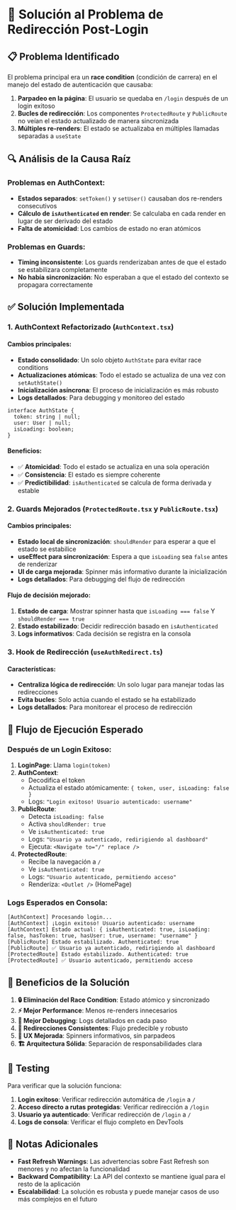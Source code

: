 # 🔧 Solución al Problema de Redirección Post-Login

## 📋 Problema Identificado

El problema principal era un **race condition** (condición de carrera) en el manejo del estado de autenticación que causaba:

1. **Parpadeo en la página**: El usuario se quedaba en `/login` después de un login exitoso
2. **Bucles de redirección**: Los componentes `ProtectedRoute` y `PublicRoute` no veían el estado actualizado de manera sincronizada
3. **Múltiples re-renders**: El estado se actualizaba en múltiples llamadas separadas a `useState`

## 🔍 Análisis de la Causa Raíz

### Problemas en AuthContext:
- **Estados separados**: `setToken()` y `setUser()` causaban dos re-renders consecutivos
- **Cálculo de `isAuthenticated` en render**: Se calculaba en cada render en lugar de ser derivado del estado
- **Falta de atomicidad**: Los cambios de estado no eran atómicos

### Problemas en Guards:
- **Timing inconsistente**: Los guards renderizaban antes de que el estado se estabilizara completamente
- **No había sincronización**: No esperaban a que el estado del contexto se propagara correctamente

## ✅ Solución Implementada

### 1. **AuthContext Refactorizado** (`AuthContext.tsx`)

#### Cambios principales:
- **Estado consolidado**: Un solo objeto `AuthState` para evitar race conditions
- **Actualizaciones atómicas**: Todo el estado se actualiza de una vez con `setAuthState()`
- **Inicialización asíncrona**: El proceso de inicialización es más robusto
- **Logs detallados**: Para debugging y monitoreo del estado

```tsx
interface AuthState {
  token: string | null;
  user: User | null;
  isLoading: boolean;
}
```

#### Beneficios:
- ✅ **Atomicidad**: Todo el estado se actualiza en una sola operación
- ✅ **Consistencia**: El estado es siempre coherente
- ✅ **Predictibilidad**: `isAuthenticated` se calcula de forma derivada y estable

### 2. **Guards Mejorados** (`ProtectedRoute.tsx` y `PublicRoute.tsx`)

#### Cambios principales:
- **Estado local de sincronización**: `shouldRender` para esperar a que el estado se estabilice
- **useEffect para sincronización**: Espera a que `isLoading` sea `false` antes de renderizar
- **UI de carga mejorada**: Spinner más informativo durante la inicialización
- **Logs detallados**: Para debugging del flujo de redirección

#### Flujo de decisión mejorado:
1. **Estado de carga**: Mostrar spinner hasta que `isLoading === false` Y `shouldRender === true`
2. **Estado estabilizado**: Decidir redirección basado en `isAuthenticated`
3. **Logs informativos**: Cada decisión se registra en la consola

### 3. **Hook de Redirección** (`useAuthRedirect.ts`)

#### Características:
- **Centraliza lógica de redirección**: Un solo lugar para manejar todas las redirecciones
- **Evita bucles**: Solo actúa cuando el estado se ha estabilizado
- **Logs detallados**: Para monitorear el proceso de redirección

## 🔄 Flujo de Ejecución Esperado

### Después de un Login Exitoso:

1. **LoginPage**: Llama `login(token)`
2. **AuthContext**: 
   - Decodifica el token
   - Actualiza el estado atómicamente: `{ token, user, isLoading: false }`
   - Logs: `"Login exitoso! Usuario autenticado: username"`
3. **PublicRoute**:
   - Detecta `isLoading: false`
   - Activa `shouldRender: true`
   - Ve `isAuthenticated: true`
   - Logs: `"Usuario ya autenticado, redirigiendo al dashboard"`
   - Ejecuta: `<Navigate to="/" replace />`
4. **ProtectedRoute**:
   - Recibe la navegación a `/`
   - Ve `isAuthenticated: true`
   - Logs: `"Usuario autenticado, permitiendo acceso"`
   - Renderiza: `<Outlet />` (HomePage)

### Logs Esperados en Consola:
```
[AuthContext] Procesando login...
[AuthContext] ¡Login exitoso! Usuario autenticado: username
[AuthContext] Estado actual: { isAuthenticated: true, isLoading: false, hasToken: true, hasUser: true, username: "username" }
[PublicRoute] Estado estabilizado. Authenticated: true
[PublicRoute] ✅ Usuario ya autenticado, redirigiendo al dashboard
[ProtectedRoute] Estado estabilizado. Authenticated: true
[ProtectedRoute] ✅ Usuario autenticado, permitiendo acceso
```

## 🎯 Beneficios de la Solución

1. **🔒 Eliminación del Race Condition**: Estado atómico y sincronizado
2. **⚡ Mejor Performance**: Menos re-renders innecesarios
3. **🐛 Mejor Debugging**: Logs detallados en cada paso
4. **🔄 Redirecciones Consistentes**: Flujo predecible y robusto
5. **👀 UX Mejorada**: Spinners informativos, sin parpadeos
6. **🏗️ Arquitectura Sólida**: Separación de responsabilidades clara

## 🧪 Testing

Para verificar que la solución funciona:

1. **Login exitoso**: Verificar redirección automática de `/login` a `/`
2. **Acceso directo a rutas protegidas**: Verificar redirección a `/login`
3. **Usuario ya autenticado**: Verificar redirección de `/login` a `/`
4. **Logs de consola**: Verificar el flujo completo en DevTools

## 📝 Notas Adicionales

- **Fast Refresh Warnings**: Las advertencias sobre Fast Refresh son menores y no afectan la funcionalidad
- **Backward Compatibility**: La API del contexto se mantiene igual para el resto de la aplicación
- **Escalabilidad**: La solución es robusta y puede manejar casos de uso más complejos en el futuro
